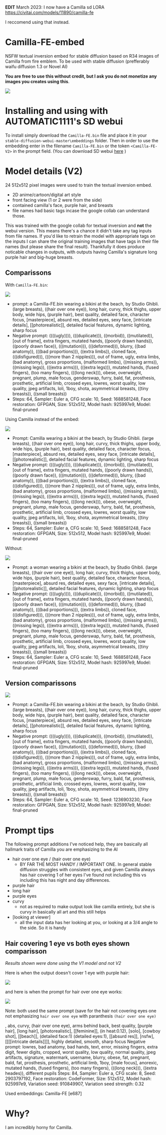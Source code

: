 **EDIT** March 2023: I now have a Camilla sd LORA https://civitai.com/models/11890/camilla-fe

I reccomend using that instead.



# Camilla-FE-embed
NSFW textual inversion embed for stable diffusion based on R34 images of Camilla from fire emblem. To be used with stable diffusion (prefferably waifu diffusion 1.3 or Novel AI)

**You are free to use this without credit, but I ask you do not monetize any images you creates using this**.

![](https://static.wikia.nocookie.net/feheroes_gamepedia_en/images/e/ec/Camilla_Bewitching_Beauty_Face.webp/revision/latest?cb=20190920200248)

# Installing and using with AUTOMATIC1111's SD webui
To install simply download the `Camilla-FE.bin` file and place it in your `stable-diffusion-webui-master\embeddings` folder. Then in order to use the embedding enter in the filename `Camilla-FE.bin` or the token `<Camilla-FE-V2>` in the prompt field. (You can download SD webui [here](https://github.com/AUTOMATIC1111/stable-diffusion-webui) )



# Model details (V2)

24 512x512 pixel images were used to train the textual inversion embed.

* 2D anime/cartoon/digital art style
* front facing view (1 or 2 were from the side)
* contained camilla's face, purple hair, and breasts
* file names had basic tags incase the google collab can understand those.

This was trained with the google collab for textual inversion and **not** the webui version. This means there's a chance it didn't take any tag inputs from file names. If you'd like to retrain the model with appropriate tags on the inputs I can share the original training images that have tags in their file names (but please share the final result). Thankfully it does produce noticable changes in outputs, with outputs having Camilla's signature long purple hair and big-huge breasts.

## Comparissons

With `Camilla-FE.bin`:

![](https://github.com/Best-by-feb132024/Camilla-FE-embed/blob/main/example%20outputs/beach%20ghibli%20v2%20with%20camilla.png)

* prompt: a Camilla-FE.bin wearing a bikini at the beach, by Studio Ghibli. (large breasts), ((hair over one eye)), long hair, curvy, thick thighs, upper body, wide hips, (purple hair), best quality, detailed face, character focus, [masterpiece], absurd res, detailed eyes, sexy face, [intricate details], [[photorealistic]], detailed facial features, dynamic lighting, sharp focus
* Negative prompt: ((((ugly)))), (((duplicate))), ((morbid)), ((mutilated)), [out of frame], extra fingers, mutated hands, ((poorly drawn hands)), ((poorly drawn face)), (((mutation))), (((deformed))), blurry, ((bad anatomy)), (((bad proportions))), ((extra limbs)), cloned face, (((disfigured))), (((more than 2 nipples))), out of frame, ugly, extra limbs, (bad anatomy), gross proportions, (malformed limbs), ((missing arms)), ((missing legs)), (((extra arms))), (((extra legs))), mutated hands, (fused fingers), (too many fingers), (((long neck))), obese, overweight, pregnant, plump, male focus, genderswap, furry, bald, fat, prosthesis, prosthetic, artificial limb, crossed eyes, lowres, worst quality, low quality, jpeg artifacts, loli, 1boy, shota, asymmetrical breasts, ((tiny breasts)), ((small breasts))
* Steps: 64, Sampler: Euler a, CFG scale: 10, Seed: 1688581248, Face restoration: GFPGAN, Size: 512x512, Model hash: 925997e9, Model: final-pruned


Using Camilla instead of the embed:

![](https://github.com/Best-by-feb132024/Camilla-FE-embed/blob/main/example%20outputs/beach%20ghibli%20no%20embed.png)

* Prompt: Camilla wearing a bikini at the beach, by Studio Ghibli. (large breasts), ((hair over one eye)), long hair, curvy, thick thighs, upper body, wide hips, (purple hair), best quality, detailed face, character focus, [masterpiece], absurd res, detailed eyes, sexy face, [intricate details], [[photorealistic]], detailed facial features, dynamic lighting, sharp focus
* Negative prompt: ((((ugly)))), (((duplicate))), ((morbid)), ((mutilated)), [out of frame], extra fingers, mutated hands, ((poorly drawn hands)), ((poorly drawn face)), (((mutation))), (((deformed))), blurry, ((bad anatomy)), (((bad proportions))), ((extra limbs)), cloned face, (((disfigured))), (((more than 2 nipples))), out of frame, ugly, extra limbs, (bad anatomy), gross proportions, (malformed limbs), ((missing arms)), ((missing legs)), (((extra arms))), (((extra legs))), mutated hands, (fused fingers), (too many fingers), (((long neck))), obese, overweight, pregnant, plump, male focus, genderswap, furry, bald, fat, prosthesis, prosthetic, artificial limb, crossed eyes, lowres, worst quality, low quality, jpeg artifacts, loli, 1boy, shota, asymmetrical breasts, ((tiny breasts)), ((small breasts))
* Steps: 64, Sampler: Euler a, CFG scale: 10, Seed: 1688581248, Face restoration: GFPGAN, Size: 512x512, Model hash: 925997e9, Model: final-pruned


Without:

![](https://github.com/Best-by-feb132024/Camilla-FE-embed/blob/main/example%20outputs/beach%20ghibli%20woman%20prompt.png)

* Prompt: a woman wearing a bikini at the beach, by Studio Ghibli. (large breasts), ((hair over one eye)), long hair, curvy, thick thighs, upper body, wide hips, (purple hair), best quality, detailed face, character focus, [masterpiece], absurd res, detailed eyes, sexy face, [intricate details], [[photorealistic]], detailed facial features, dynamic lighting, sharp focus
* Negative prompt: ((((ugly)))), (((duplicate))), ((morbid)), ((mutilated)), [out of frame], extra fingers, mutated hands, ((poorly drawn hands)), ((poorly drawn face)), (((mutation))), (((deformed))), blurry, ((bad anatomy)), (((bad proportions))), ((extra limbs)), cloned face, (((disfigured))), (((more than 2 nipples))), out of frame, ugly, extra limbs, (bad anatomy), gross proportions, (malformed limbs), ((missing arms)), ((missing legs)), (((extra arms))), (((extra legs))), mutated hands, (fused fingers), (too many fingers), (((long neck))), obese, overweight, pregnant, plump, male focus, genderswap, furry, bald, fat, prosthesis, prosthetic, artificial limb, crossed eyes, lowres, worst quality, low quality, jpeg artifacts, loli, 1boy, shota, asymmetrical breasts, ((tiny breasts)), ((small breasts))
* Steps: 64, Sampler: Euler a, CFG scale: 10, Seed: 1688581248, Face restoration: GFPGAN, Size: 512x512, Model hash: 925997e9, Model: final-pruned


## Version comparissons 

![](https://github.com/Best-by-feb132024/Camilla-FE-embed/blob/main/example%20outputs/v1%20vs%20v2.png)

* Prompt: a Camilla-FE.bin wearing a bikini at the beach, by Studio Ghibli. (large breasts), ((hair over one eye)), long hair, curvy, thick thighs, upper body, wide hips, (purple hair), best quality, detailed face, character focus, [masterpiece], absurd res, detailed eyes, sexy face, [intricate details], [[photorealistic]], detailed facial features, dynamic lighting, sharp focus
* Negative prompt: ((((ugly)))), (((duplicate))), ((morbid)), ((mutilated)), [out of frame], extra fingers, mutated hands, ((poorly drawn hands)), ((poorly drawn face)), (((mutation))), (((deformed))), blurry, ((bad anatomy)), (((bad proportions))), ((extra limbs)), cloned face, (((disfigured))), (((more than 2 nipples))), out of frame, ugly, extra limbs, (bad anatomy), gross proportions, (malformed limbs), ((missing arms)), ((missing legs)), (((extra arms))), (((extra legs))), mutated hands, (fused fingers), (too many fingers), (((long neck))), obese, overweight, pregnant, plump, male focus, genderswap, furry, bald, fat, prosthesis, prosthetic, artificial limb, crossed eyes, lowres, worst quality, low quality, jpeg artifacts, loli, 1boy, shota, asymmetrical breasts, ((tiny breasts)), ((small breasts))
* Steps: 64, Sampler: Euler a, CFG scale: 10, Seed: 1236903230, Face restoration: GFPGAN, Size: 512x512, Model hash: 925997e9, Model: final-pruned



# Prompt tips

The following prompt additions I've noticed help, they are basically all hallmark traits of Camilla you are emphasizing to the AI

* hair over one eye / (hair over one eye)
  * BY FAR THE MOST HANDY / IMPORTANT ONE. In general stable diffusion struggles with consistent eyes, and given Camilla always has hair covering 1 of her eyes I've found not including this vs including this has night and day differences.
* purple hair
* long hair
* purple eyes
* curvy 
  * not as required to make output look like camilla entirely, but she is curvy in basically all art and this still helps
* [looking at viewer]
  * all the input data has her looking at you, or looking at a 3/4 angle to the side. So it is handy


## Hair covering 1 eye vs both eyes shown comparisson 

*Results shown were done using the V1 model and not V2*

Here is when the output doesn't cover 1 eye with purple hair:

![](https://github.com/Best-by-feb132024/Camilla-FE-embed/blob/main/example%20outputs/When%20the%20hair%20over%20eye%20tag%20misses.png)

and here is when the prompt for hair over one eye works:

![](https://github.com/Best-by-feb132024/Camilla-FE-embed/blob/main/example%20outputs/when%20the%20hair%20over%20eye%20hits.png)


Note: both used the same prompt (save for the hair not covering eyes one not emphasizing `hair over one eye` with paranthesis `(hair over one eye)`

<Camilla-fe>, abs, curvy, (hair over one eye), arms behind back,
best quality, [purple hair], [long hair], [photorealistic], [[feminine]], (in heat:0.12), [solo], [cowboy shot], [[beach]], (detailed face:1) (detailed eyes:1), [[absurd res]], [nsfw], [[[[intricate details]]]], highly detailed, smooth, sharp focus
Negative prompt: lowres, bad anatomy, bad hands, text, error, missing fingers, extra digit, fewer digits, cropped, worst quality, low quality, normal quality, jpeg artifacts, signature, watermark, username, blurry, obese, fat, pregnant, bald, fat, prosthesis, prosthetic, artificial limb, 1boy, [male focus], anorexic, mutated hands, (fused fingers), (too many fingers), (((long neck))), ((extra heades)), different pupils
Steps: 84, Sampler: Euler a, CFG scale: 8, Seed: 2903797192, Face restoration: CodeFormer, Size: 512x512, Model hash: 925997e9, Variation seed: 910849907, Variation seed strength: 0.32

Used embeddings: Camilla-FE [e687]


# Why?

I am incredibly horny for Camilla.

